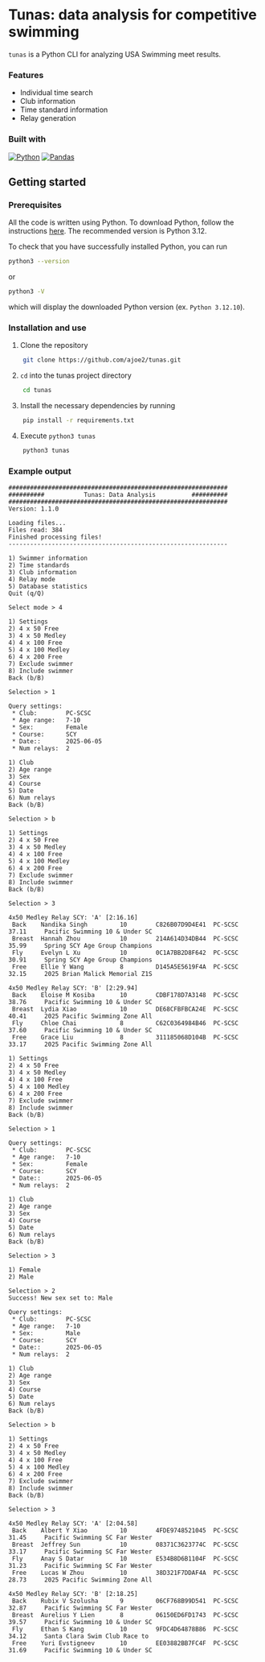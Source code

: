 # Tunas: data analysis for competitive swimming
`tunas` is a Python CLI for analyzing USA Swimming meet results.

### Features
 - Individual time search
 - Club information
 - Time standard information
 - Relay generation

### Built with
[![Python](https://img.shields.io/badge/python-3670A0?style=for-the-badge&logo=python&logoColor=ffdd54)](https://www.python.org/)
[![Pandas](https://img.shields.io/badge/pandas-%23150458.svg?style=for-the-badge&logo=pandas)](https://pandas.pydata.org/)

## Getting started
### Prerequisites
All the code is written using Python. To download Python, follow the instructions [here](https://www.python.org/downloads/). The recommended version is Python 3.12.

To check that you have successfully installed Python, you can run
```sh
python3 --version
```
or 
```sh
python3 -V
```
which will display the downloaded Python version (ex. `Python 3.12.10`).

### Installation and use
1. Clone the repository
```sh
    git clone https://github.com/ajoe2/tunas.git
```
2. `cd` into the tunas project directory
```sh
    cd tunas
```
3. Install the necessary dependencies by running
```sh
    pip install -r requirements.txt
```
4. Execute `python3 tunas`
```sh
    python3 tunas
```

### Example output
```
#############################################################
##########           Tunas: Data Analysis          ##########
#############################################################
Version: 1.1.0

Loading files...
Files read: 384
Finished processing files!
-------------------------------------------------------------

1) Swimmer information
2) Time standards
3) Club information
4) Relay mode
5) Database statistics
Quit (q/Q)

Select mode > 4

1) Settings
2) 4 x 50 Free
3) 4 x 50 Medley
4) 4 x 100 Free
5) 4 x 100 Medley
6) 4 x 200 Free
7) Exclude swimmer
8) Include swimmer
Back (b/B)

Selection > 1

Query settings:
 * Club:        PC-SCSC
 * Age range:   7-10
 * Sex:         Female
 * Course:      SCY
 * Date::       2025-06-05
 * Num relays:  2

1) Club
2) Age range
3) Sex
4) Course
5) Date
6) Num relays
Back (b/B)

Selection > b

1) Settings
2) 4 x 50 Free
3) 4 x 50 Medley
4) 4 x 100 Free
5) 4 x 100 Medley
6) 4 x 200 Free
7) Exclude swimmer
8) Include swimmer
Back (b/B)

Selection > 3

4x50 Medley Relay SCY: 'A' [2:16.16]
 Back    Nandika Singh         10        C826B07D9D4E41  PC-SCSC  37.11     Pacific Swimming 10 & Under SC
 Breast  Hannah Zhou           10        214A614D34DB44  PC-SCSC  35.99     Spring SCY Age Group Champions
 Fly     Evelyn L Xu           10        0C1A7BB2D8F642  PC-SCSC  30.91     Spring SCY Age Group Champions
 Free    Ellie Y Wang          8         D145A5E5619F4A  PC-SCSC  32.15     2025 Brian Malick Memorial Z1S

4x50 Medley Relay SCY: 'B' [2:29.94]
 Back    Eloise M Kosiba       10        CDBF178D7A3148  PC-SCSC  38.76     Pacific Swimming 10 & Under SC
 Breast  Lydia Xiao            10        DE68CFBFBCA24E  PC-SCSC  40.41     2025 Pacific Swimming Zone All
 Fly     Chloe Chai            8         C62C0364984B46  PC-SCSC  37.60     Pacific Swimming 10 & Under SC
 Free    Grace Liu             8         311185068D104B  PC-SCSC  33.17     2025 Pacific Swimming Zone All

1) Settings
2) 4 x 50 Free
3) 4 x 50 Medley
4) 4 x 100 Free
5) 4 x 100 Medley
6) 4 x 200 Free
7) Exclude swimmer
8) Include swimmer
Back (b/B)

Selection > 1

Query settings:
 * Club:        PC-SCSC
 * Age range:   7-10
 * Sex:         Female
 * Course:      SCY
 * Date::       2025-06-05
 * Num relays:  2

1) Club
2) Age range
3) Sex
4) Course
5) Date
6) Num relays
Back (b/B)

Selection > 3

1) Female
2) Male

Selection > 2
Success! New sex set to: Male

Query settings:
 * Club:        PC-SCSC
 * Age range:   7-10
 * Sex:         Male
 * Course:      SCY
 * Date::       2025-06-05
 * Num relays:  2

1) Club
2) Age range
3) Sex
4) Course
5) Date
6) Num relays
Back (b/B)

Selection > b

1) Settings
2) 4 x 50 Free
3) 4 x 50 Medley
4) 4 x 100 Free
5) 4 x 100 Medley
6) 4 x 200 Free
7) Exclude swimmer
8) Include swimmer
Back (b/B)

Selection > 3

4x50 Medley Relay SCY: 'A' [2:04.58]
 Back    Albert Y Xiao         10        4FDE9748521045  PC-SCSC  31.45     Pacific Swimming SC Far Wester
 Breast  Jeffrey Sun           10        08371C3623774C  PC-SCSC  33.17     Pacific Swimming SC Far Wester
 Fly     Anay S Datar          10        E534B8D6B1104F  PC-SCSC  31.23     Pacific Swimming SC Far Wester
 Free    Lucas W Zhou          10        38D321F7DDAF4A  PC-SCSC  28.73     2025 Pacific Swimming Zone All

4x50 Medley Relay SCY: 'B' [2:18.25]
 Back    Rubix V Szolusha      9         06CF768B99D541  PC-SCSC  32.87     Pacific Swimming SC Far Wester
 Breast  Aurelius Y Lien       8         06150ED6FD1743  PC-SCSC  39.57     Pacific Swimming 10 & Under SC
 Fly     Ethan S Kang          10        9FDC4D64878B86  PC-SCSC  34.12     Santa Clara Swim Club Race to 
 Free    Yuri Evstigneev       10        EE03882BB7FC4F  PC-SCSC  31.69     Pacific Swimming 10 & Under SC
```
